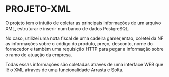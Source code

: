 # PROJETO-XML
O projeto tem o intuito de coletar as principais informações de um arquivo XML, estruturar e inserir num banco de dados PostgreSQL.

No caso, utilizei uma nota fiscal de uma cadeira gamer,entao, coletei da NF as informações sobre o código do produto, preço, desconto, nome do fornecedor e também uma requisição HTTP para pegar a informação sobre o ramo de atuação da empresa. 

Todas essas informações são coletadas atraves de uma interface WEB que lê o XML através de uma funcionalidade Arrasta e Solta.
